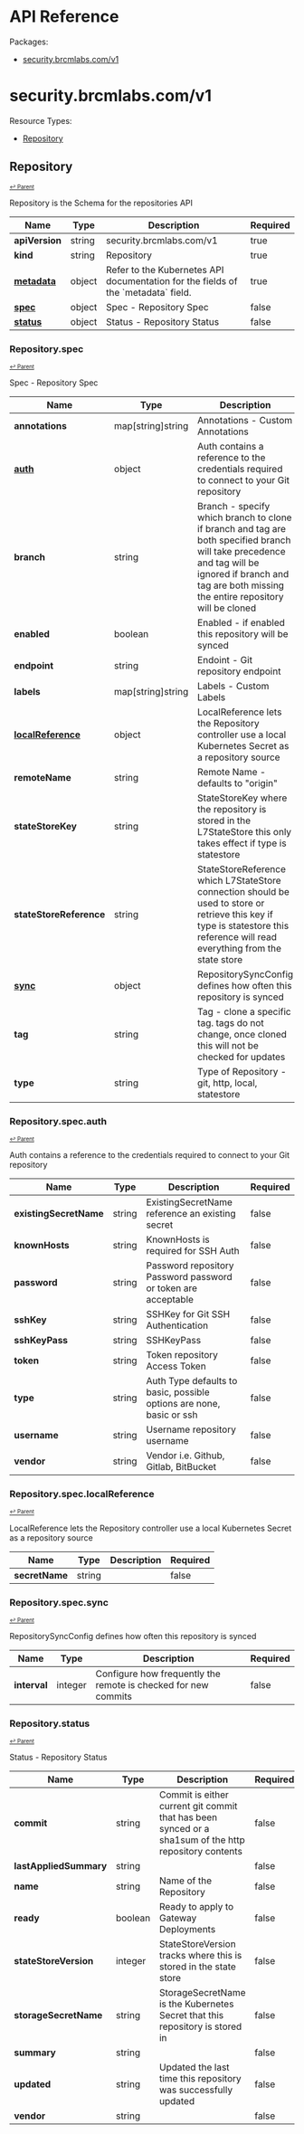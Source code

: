 # API Reference

Packages:

- [security.brcmlabs.com/v1](#securitybrcmlabscomv1)

# security.brcmlabs.com/v1

Resource Types:

- [Repository](#repository)




## Repository
<sup><sup>[↩ Parent](#securitybrcmlabscomv1 )</sup></sup>






Repository is the Schema for the repositories API

<table>
    <thead>
        <tr>
            <th>Name</th>
            <th>Type</th>
            <th>Description</th>
            <th>Required</th>
        </tr>
    </thead>
    <tbody><tr>
      <td><b>apiVersion</b></td>
      <td>string</td>
      <td>security.brcmlabs.com/v1</td>
      <td>true</td>
      </tr>
      <tr>
      <td><b>kind</b></td>
      <td>string</td>
      <td>Repository</td>
      <td>true</td>
      </tr>
      <tr>
      <td><b><a href="https://kubernetes.io/docs/reference/generated/kubernetes-api/v1.27/#objectmeta-v1-meta">metadata</a></b></td>
      <td>object</td>
      <td>Refer to the Kubernetes API documentation for the fields of the `metadata` field.</td>
      <td>true</td>
      </tr><tr>
        <td><b><a href="#repositoryspec">spec</a></b></td>
        <td>object</td>
        <td>
          Spec - Repository Spec<br/>
        </td>
        <td>false</td>
      </tr><tr>
        <td><b><a href="#repositorystatus">status</a></b></td>
        <td>object</td>
        <td>
          Status - Repository Status<br/>
        </td>
        <td>false</td>
      </tr></tbody>
</table>


### Repository.spec
<sup><sup>[↩ Parent](#repository)</sup></sup>



Spec - Repository Spec

<table>
    <thead>
        <tr>
            <th>Name</th>
            <th>Type</th>
            <th>Description</th>
            <th>Required</th>
        </tr>
    </thead>
    <tbody><tr>
        <td><b>annotations</b></td>
        <td>map[string]string</td>
        <td>
          Annotations - Custom Annotations<br/>
        </td>
        <td>false</td>
      </tr><tr>
        <td><b><a href="#repositoryspecauth">auth</a></b></td>
        <td>object</td>
        <td>
          Auth contains a reference to the credentials required to connect to your Git repository<br/>
        </td>
        <td>false</td>
      </tr><tr>
        <td><b>branch</b></td>
        <td>string</td>
        <td>
          Branch - specify which branch to clone
if branch and tag are both specified branch will take precedence and tag will be ignored
if branch and tag are both missing the entire repository will be cloned<br/>
        </td>
        <td>false</td>
      </tr><tr>
        <td><b>enabled</b></td>
        <td>boolean</td>
        <td>
          Enabled - if enabled this repository will be synced<br/>
        </td>
        <td>false</td>
      </tr><tr>
        <td><b>endpoint</b></td>
        <td>string</td>
        <td>
          Endoint - Git repository endpoint<br/>
        </td>
        <td>false</td>
      </tr><tr>
        <td><b>labels</b></td>
        <td>map[string]string</td>
        <td>
          Labels - Custom Labels<br/>
        </td>
        <td>false</td>
      </tr><tr>
        <td><b><a href="#repositoryspeclocalreference">localReference</a></b></td>
        <td>object</td>
        <td>
          LocalReference lets the Repository controller use a local Kubernetes Secret as a repository source<br/>
        </td>
        <td>false</td>
      </tr><tr>
        <td><b>remoteName</b></td>
        <td>string</td>
        <td>
          Remote Name - defaults to "origin"<br/>
        </td>
        <td>false</td>
      </tr><tr>
        <td><b>stateStoreKey</b></td>
        <td>string</td>
        <td>
          StateStoreKey where the repository is stored in the L7StateStore
this only takes effect if type is statestore<br/>
        </td>
        <td>false</td>
      </tr><tr>
        <td><b>stateStoreReference</b></td>
        <td>string</td>
        <td>
          StateStoreReference which L7StateStore connection should be used to store or retrieve this key
if type is statestore this reference will read everything from the state store<br/>
        </td>
        <td>false</td>
      </tr><tr>
        <td><b><a href="#repositoryspecsync">sync</a></b></td>
        <td>object</td>
        <td>
          RepositorySyncConfig defines how often this repository is synced<br/>
        </td>
        <td>false</td>
      </tr><tr>
        <td><b>tag</b></td>
        <td>string</td>
        <td>
          Tag - clone a specific tag.
tags do not change, once cloned this will not be checked for updates<br/>
        </td>
        <td>false</td>
      </tr><tr>
        <td><b>type</b></td>
        <td>string</td>
        <td>
          Type of Repository - git, http, local, statestore<br/>
        </td>
        <td>false</td>
      </tr></tbody>
</table>


### Repository.spec.auth
<sup><sup>[↩ Parent](#repositoryspec)</sup></sup>



Auth contains a reference to the credentials required to connect to your Git repository

<table>
    <thead>
        <tr>
            <th>Name</th>
            <th>Type</th>
            <th>Description</th>
            <th>Required</th>
        </tr>
    </thead>
    <tbody><tr>
        <td><b>existingSecretName</b></td>
        <td>string</td>
        <td>
          ExistingSecretName reference an existing secret<br/>
        </td>
        <td>false</td>
      </tr><tr>
        <td><b>knownHosts</b></td>
        <td>string</td>
        <td>
          KnownHosts is required for SSH Auth<br/>
        </td>
        <td>false</td>
      </tr><tr>
        <td><b>password</b></td>
        <td>string</td>
        <td>
          Password repository Password
password or token are acceptable<br/>
        </td>
        <td>false</td>
      </tr><tr>
        <td><b>sshKey</b></td>
        <td>string</td>
        <td>
          SSHKey for Git SSH Authentication<br/>
        </td>
        <td>false</td>
      </tr><tr>
        <td><b>sshKeyPass</b></td>
        <td>string</td>
        <td>
          SSHKeyPass<br/>
        </td>
        <td>false</td>
      </tr><tr>
        <td><b>token</b></td>
        <td>string</td>
        <td>
          Token repository Access Token<br/>
        </td>
        <td>false</td>
      </tr><tr>
        <td><b>type</b></td>
        <td>string</td>
        <td>
          Auth Type defaults to basic, possible options are
none, basic or ssh<br/>
        </td>
        <td>false</td>
      </tr><tr>
        <td><b>username</b></td>
        <td>string</td>
        <td>
          Username repository username<br/>
        </td>
        <td>false</td>
      </tr><tr>
        <td><b>vendor</b></td>
        <td>string</td>
        <td>
          Vendor i.e. Github, Gitlab, BitBucket<br/>
        </td>
        <td>false</td>
      </tr></tbody>
</table>


### Repository.spec.localReference
<sup><sup>[↩ Parent](#repositoryspec)</sup></sup>



LocalReference lets the Repository controller use a local Kubernetes Secret as a repository source

<table>
    <thead>
        <tr>
            <th>Name</th>
            <th>Type</th>
            <th>Description</th>
            <th>Required</th>
        </tr>
    </thead>
    <tbody><tr>
        <td><b>secretName</b></td>
        <td>string</td>
        <td>
          <br/>
        </td>
        <td>false</td>
      </tr></tbody>
</table>


### Repository.spec.sync
<sup><sup>[↩ Parent](#repositoryspec)</sup></sup>



RepositorySyncConfig defines how often this repository is synced

<table>
    <thead>
        <tr>
            <th>Name</th>
            <th>Type</th>
            <th>Description</th>
            <th>Required</th>
        </tr>
    </thead>
    <tbody><tr>
        <td><b>interval</b></td>
        <td>integer</td>
        <td>
          Configure how frequently the remote is checked for new commits<br/>
        </td>
        <td>false</td>
      </tr></tbody>
</table>


### Repository.status
<sup><sup>[↩ Parent](#repository)</sup></sup>



Status - Repository Status

<table>
    <thead>
        <tr>
            <th>Name</th>
            <th>Type</th>
            <th>Description</th>
            <th>Required</th>
        </tr>
    </thead>
    <tbody><tr>
        <td><b>commit</b></td>
        <td>string</td>
        <td>
          Commit is either current git commit that has been synced or a sha1sum of the http repository contents<br/>
        </td>
        <td>false</td>
      </tr><tr>
        <td><b>lastAppliedSummary</b></td>
        <td>string</td>
        <td>
          <br/>
        </td>
        <td>false</td>
      </tr><tr>
        <td><b>name</b></td>
        <td>string</td>
        <td>
          Name of the Repository<br/>
        </td>
        <td>false</td>
      </tr><tr>
        <td><b>ready</b></td>
        <td>boolean</td>
        <td>
          Ready to apply to Gateway Deployments<br/>
        </td>
        <td>false</td>
      </tr><tr>
        <td><b>stateStoreVersion</b></td>
        <td>integer</td>
        <td>
          StateStoreVersion tracks where this is stored in the state store<br/>
        </td>
        <td>false</td>
      </tr><tr>
        <td><b>storageSecretName</b></td>
        <td>string</td>
        <td>
          StorageSecretName is the Kubernetes Secret that this repository is stored in<br/>
        </td>
        <td>false</td>
      </tr><tr>
        <td><b>summary</b></td>
        <td>string</td>
        <td>
          <br/>
        </td>
        <td>false</td>
      </tr><tr>
        <td><b>updated</b></td>
        <td>string</td>
        <td>
          Updated the last time this repository was successfully updated<br/>
        </td>
        <td>false</td>
      </tr><tr>
        <td><b>vendor</b></td>
        <td>string</td>
        <td>
          <br/>
        </td>
        <td>false</td>
      </tr></tbody>
</table>
